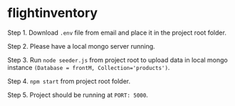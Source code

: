 # flightinventory


Step 1. Download ```.env``` file from email and place it in the project root folder.

Step 2. Please have a local mongo server running.

Step 3. Run ```node seeder.js``` from project root to upload data in local mongo instance ```(Database = frontM, Collection='products')```.

Step 4. ```npm start``` from project root folder.

Step 5. Project should be running at ```PORT: 5000```.
